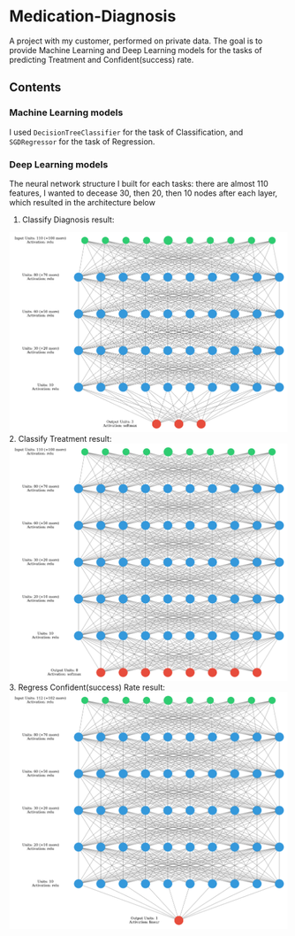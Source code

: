 # Medication-Diagnosis
A project with my customer, performed on private data. The goal is to provide Machine Learning and Deep Learning models for the tasks of predicting Treatment and Confident(success) rate.

## Contents
### Machine Learning models
I used `DecisionTreeClassifier` for the task of Classification, and `SGDRegressor` for the task of Regression.
### Deep Learning models

The neural network structure I built for each tasks: there are almost 110 features, I wanted to decease 30, then 20, then 10 nodes after each layer, which resulted in the architecture below
1. Classify Diagnosis result:
<img src='assets/nn_1.png' alt="NN 1" style="width:'60%';"/>
2. Classify Treatment result:
<img src='assets/nn_2.png' alt="NN 2" style="width:'60%';"/>
3. Regress Confident(success) Rate result:
<img src='assets/nn_3.png' alt="NN 3" style="width:'60%';"/>
        
